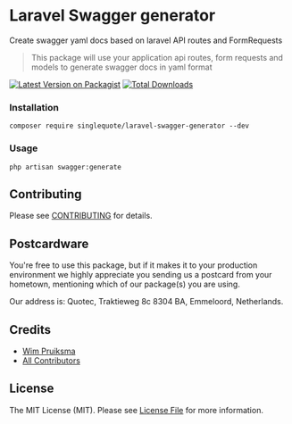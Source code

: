 
# Laravel Swagger generator
Create swagger yaml docs based on laravel API routes and FormRequests

>This package will use your application api routes, form requests and models to generate swagger docs in yaml format

[![Latest Version on Packagist](https://img.shields.io/packagist/v/singlequote/laravel-swagger-generator.svg?style=flat-square)](https://packagist.org/packages/singlequote/laravel-swagger-generator)
[![Total Downloads](https://img.shields.io/packagist/dt/singlequote/laravel-swagger-generator.svg?style=flat-square)](https://packagist.org/packages/singlequote/laravel-swagger-generator)


### Installation
```console
composer require singlequote/laravel-swagger-generator --dev
```

### Usage

```bahs
php artisan swagger:generate
```

## Contributing

Please see [CONTRIBUTING](CONTRIBUTING.md) for details.

## Postcardware

You're free to use this package, but if it makes it to your production environment we highly appreciate you sending us a postcard from your hometown, mentioning which of our package(s) you are using.

Our address is: Quotec, Traktieweg 8c 8304 BA, Emmeloord, Netherlands.

## Credits

- [Wim Pruiksma](https://github.com/wimurk)
- [All Contributors](../../contributors)

## License

The MIT License (MIT). Please see [License File](LICENSE.md) for more information.
